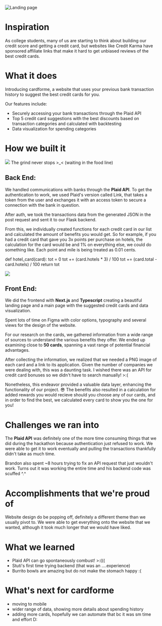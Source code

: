 ![Landing page](https://i.imgur.com/8LdxuK5.png)

# Inspiration
As college students, many of us are starting to think about building our credit score and getting a credit card, but websites like Credit Karma have sponsored affiliate links that make it hard to get unbiased reviews of the best credit cards.

# What it does
Introducing cardforme, a website that uses your previous bank transaction history to suggest the best credit cards for you. 

Our features include:
- Securely accessing your bank transactions through the Plaid API
- Top 5 credit card suggestions with the best discounts based on transaction categories and calculated with backtesting
- Data visualization for spending categories

# How we built it
 ![](https://i.imgur.com/Aolfqmg.jpg)
 The grind never stops >_< (waiting in the food line)

## Back End: 

We handled communications with banks through the **Plaid API**. To get the authentication to work, we used Plaid's version called Link, that takes a token from the user and exchanges it with an access token to secure a connection with the bank in question. 

After auth, we took the transactions data from the generated JSON in the post request and sent it to our Flask backend.

From this, we individually created functions for each credit card in our list and calculated the amount of benefits you would get. So for example, if you had a credit card that gave you 3x points per purchase on hotels, the calculation for the card would be and 1% on everything else, we could do something like. Each point and mile is being treated as 0.01 cents.

def hotel_card(card):
    tot = 0
    tot += (card.hotels * 3) / 100
    tot += (card.total - card.hotels) / 100
    return tot

![](https://i.imgur.com/cJaz7f1.jpg)

## Front End: 
We did the frontend with **Next.js** and **Typescript** creating a beautiful landing page and a main page with the suggested credit cards and data visualization.

Spent lots of time on Figma with color options, typography and several views for the design of the website. 

For our research on the cards, we gathered information from a wide range of sources to understand the various benefits they offer. We ended up examining close to **50 cards**, spanning a vast range of potential financial advantages.

After collecting the information, we realized that we needed a PNG image of each card and a link to its application. Given the number of companies we were dealing with, this was a daunting task. I wished there was an API for credit card bonuses so we didn't have to search manually! >:(

Nonetheless, this endeavor provided a valuable data layer, enhancing the functionality of our project. 😎 The benefits also resulted in a calculation for added rewards you would recieve should you choose any of our cards, and in order to find the best, we calculated every card to show you the one for you!

# Challenges we ran into

The **Plaid API** was definitely one of the more time consuming things that we did during the hackathon because authentication just refused to work. We were able to get it to work eventually and pulling the transactions thankfully didn't take as much time. 

Brandon also spent ~8 hours trying to fix an API request that just wouldn't work. Turns out it was working the entire time and his backend code was scuffed ^.^

# Accomplishments that we're proud of

Website design do be popping off, definitely a different theme than we usually pivot to. We were able to get everything onto the website that we wanted, although it took much longer that we would have liked.

# What we learned

- Plaid API can go spontaneously combust! >:(((
- Stuti's first time trying backend (that was an ....experience)
- Burrito bowls are amazing but do not make the stomach happy :(

# What's next for cardforme
- moving to mobile
- wider range of data, showing more details about spending history
- adding more cards, hopefully we can automate that bc it was sm time and effort D:
